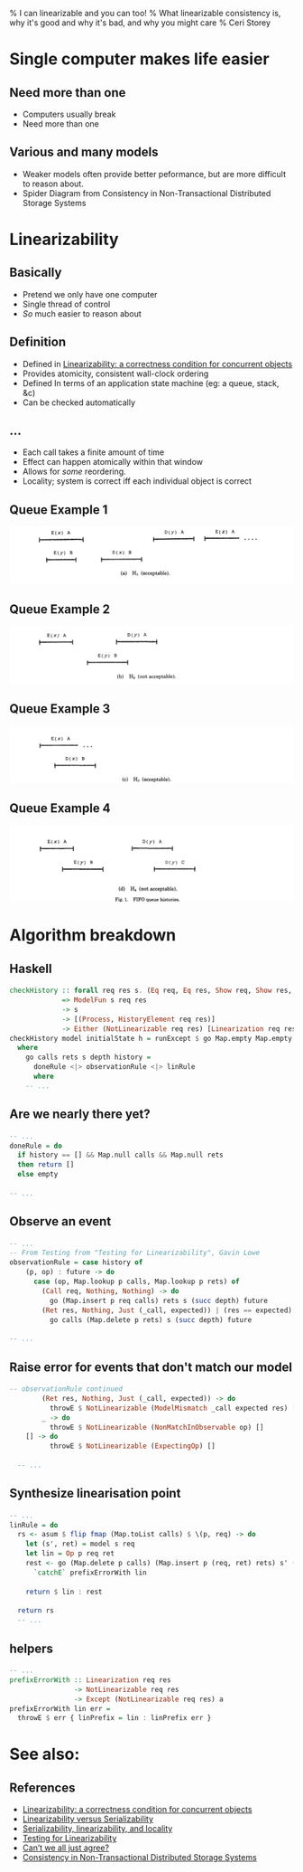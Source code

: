 % I can linearizable and you can too! 
% What linearizable consistency is, why it's good and why it's bad, and why you might care
% Ceri Storey

<!--
Build with:
pandoc -t revealjs -s -o doc/slides.html -V revealjs-url=http://lab.hakim.se/reveal-js  --slide-level=2 --highlight-style=breezedark doc/linearizability-talk.md
-->

# Single computer makes life easier

## Need more than one

* Computers usually break
* Need more than one

## Various and many models

* Weaker models often provide better peformance, but are more difficult to reason about.
* Spider Diagram from Consistency in Non-Transactional Distributed Storage Systems

# Linearizability

## Basically

* Pretend we only have one computer 
* Single thread of control
* _So_ much easier to reason about

## Definition

* Defined in [Linearizability: a correctness condition for concurrent objects](http://doi.acm.org/10.1145/78969.78972)
* Provides atomicity, consistent wall-clock ordering
* Defined In terms of an application state machine (eg: a queue, stack, &c)
* Can be checked automatically

## ...

* Each call takes a finite amount of time
* Effect can happen atomically within that window
* Allows for _some_ reordering.
* Locality; system is correct iff each individual object is correct

## Queue Example 1

![History 1 from Wing and Herlihy](laccfco-pp3-h1.png)

## Queue Example 2

![History 2 from Wing and Herlihy](laccfco-pp3-h2.png)

## Queue Example 3

![History 3 from Wing and Herlihy](laccfco-pp3-h3.png)

## Queue Example 4

![History 4 from Wing and Herlihy](laccfco-pp3-h4.png)

# Algorithm breakdown

## Haskell

```haskell
checkHistory :: forall req res s. (Eq req, Eq res, Show req, Show res, Show s)
             => ModelFun s req res
             -> s
             -> [(Process, HistoryElement req res)]
             -> Either (NotLinearizable req res) [Linearization req res]
checkHistory model initialState h = runExcept $ go Map.empty Map.empty initialState 0 h
  where
    go calls rets s depth history =
      doneRule <|> observationRule <|> linRule
      where
	-- ...
```
## Are we nearly there yet?
```haskell
-- ...
doneRule = do
  if history == [] && Map.null calls && Map.null rets
  then return []
  else empty

-- ...
```
## Observe an event
```haskell
-- ...
-- From Testing from "Testing for Linearizability", Gavin Lowe
observationRule = case history of
    (p, op) : future -> do
      case (op, Map.lookup p calls, Map.lookup p rets) of
        (Call req, Nothing, Nothing) -> do
          go (Map.insert p req calls) rets s (succ depth) future
        (Ret res, Nothing, Just (_call, expected)) | (res == expected) -> do
          go calls (Map.delete p rets) s (succ depth) future

-- ...
```
## Raise error for events that don't match our model
```haskell
-- observationRule continued
        (Ret res, Nothing, Just (_call, expected)) -> do
          throwE $ NotLinearizable (ModelMismatch _call expected res) []
        _ -> do
          throwE $ NotLinearizable (NonMatchInObservable op) []
    [] -> do
          throwE $ NotLinearizable (ExpectingOp) []

  -- ...
```
## Synthesize linearisation point
```haskell
-- ...
linRule = do
  rs <- asum $ flip fmap (Map.toList calls) $ \(p, req) -> do
    let (s', ret) = model s req
    let lin = Op p req ret
    rest <- go (Map.delete p calls) (Map.insert p (req, ret) rets) s' (succ depth) history
      `catchE` prefixErrorWith lin

    return $ lin : rest

  return rs
  -- ...
```
## helpers
```haskell
-- ...
prefixErrorWith :: Linearization req res
                -> NotLinearizable req res
                -> Except (NotLinearizable req res) a
prefixErrorWith lin err =
  throwE $ err { linPrefix = lin : linPrefix err }
```


# See also:
## References
* [Linearizability: a correctness condition for concurrent objects](https://dl.acm.org/citation.cfm?id=78972)
* [Linearizability versus Serializability](http://www.bailis.org/blog/linearizability-versus-serializability/)
* [Serializability, linearizability, and locality](https://aphyr.com/posts/333-serializability-linearizability-and-locality)
* [Testing for Linearizability](https://www.cs.ox.ac.uk/people/gavin.lowe/LinearizabiltyTesting/paper.pdf)
* [Can’t we all just agree?](https://blog.acolyer.org/2015/03/01/cant-we-all-just-agree/)
* [Consistency in Non-Transactional Distributed Storage Systems](https://arxiv.org/abs/1512.00168)

